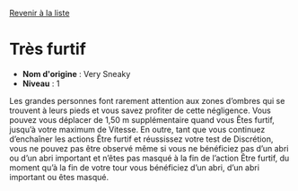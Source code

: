 [Revenir à la liste](list.md)

# Très furtif

 * **Nom d'origine** : Very Sneaky
 * **Niveau** : 1


<p>Les grandes personnes font rarement attention aux zones d’ombres qui se trouvent à leurs pieds et vous savez profiter de cette négligence. Vous pouvez vous déplacer de 1,50 m supplémentaire quand vous Êtes furtif, jusqu’à votre maximum de Vitesse. En outre, tant que vous continuez d’enchaîner les actions Être furtif et réussissez votre test de Discrétion, vous ne pouvez pas être observé même si vous ne bénéficiez pas d’un abri ou d’un abri important et n’êtes pas masqué à la fin de l’action Être furtif, du moment qu’à la fin de votre tour vous bénéficiez d’un abri, d’un abri important ou êtes masqué.</p>